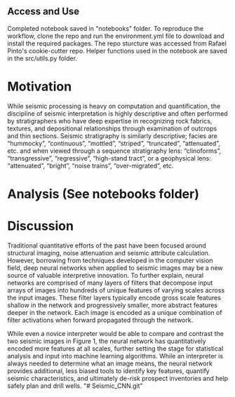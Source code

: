 ## Access and Use
Completed notebook saved in "notebooks" folder. To reproduce the workflow, clone the repo and run the environment.yml file to download and install the required packages. The repo sturcture was accessed from Rafael Pinto's cookie-cutter repo.
Helper functions used in the notebook are saved in the src/utils.py folder.

# Motivation
While seismic processing is heavy on computation and quantification, the discipline of seismic interpretation is highly descriptive and often performed by stratigraphers who have deep expertise in recognizing rock fabrics, textures, and depositional relationships through examination of outcrops and thin sections. Seismic stratigraphy is similarly descriptive; facies are “hummocky”, “continuous”, “mottled”, “striped”, “truncated”, “attenuated”, etc. and when viewed through a sequence stratigraphy lens: “clinoforms”, “transgressive”, “regressive”, “high-stand tract”, or a geophysical lens: “attenuated”, “bright”, “noise trains”, “over-migrated”, etc. 

# Analysis (See notebooks folder)

# Discussion
Traditional quantitative efforts of the past have been focused around structural imaging, noise attenuation and seismic attribute calculation. However, borrowing from techniques developed in the computer vision field, deep neural networks when applied to seismic images may be a new source of valuable interpretive innovation. To further explain, neural networks are comprised of many layers of filters that decompose input arrays of images into hundreds of unique features of varying scales across the input images. These filter layers typically encode gross scale features shallow in the network and progressively smaller, more abstract features deeper in the network. Each image is encoded as a unique combination of filter activations when forward propagated through the network. 

While even a novice interpreter would be able to compare and contrast the two seismic images in Figure 1, the neural network has quantitatively encoded more features at all scales, further setting the stage for statistical analysis and input into machine learning algorithms. While an interpreter is always needed to determine what an image means, the neural network provides additional, less biased tools to identify key features, quantify seismic characteristics, and ultimately de-risk prospect inventories and help safely plan and drill wells. "# Seismic_CNN.git" 
